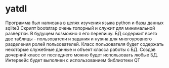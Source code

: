 # yatdl
Программа был написана в целях изучения языка python и базы данных sqlite3
Скрипт bootstrap очень топорный и служит для минимальной развёртки. В будущем возможно я его перепишу.
БД содержит всего две таблицы - пользователи и задания и нужна для многоуровнего разделения ролей пользователей.
Класс пользователя будет содержать некоторые служебные данные и объект класса работы с БД. Создав дочерний класс от последнего можно будет использовать любые БД.
Интервейс будет выполнен с использованием библиотеки QT
